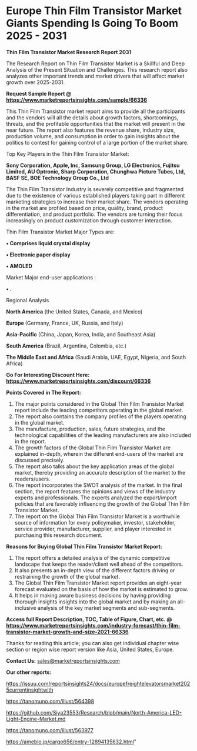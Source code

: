 # Europe Thin Film Transistor Market Giants Spending Is Going To Boom 2025 - 2031

<strong>Thin Film Transistor Market Research Report 2031</strong>

The Research Report on Thin Film Transistor Market is a Skillful and Deep Analysis of the Present Situation and Challenges. This research report also analyzes other important trends and market drivers that will affect market growth over 2025-2031.

<strong>Request Sample Report @ <a href=https://www.marketreportsinsights.com/sample/66336>https://www.marketreportsinsights.com/sample/66336</a></strong>

This Thin Film Transistor market report aims to provide all the participants and the vendors will all the details about growth factors, shortcomings, threats, and the profitable opportunities that the market will present in the near future. The report also features the revenue share, industry size, production volume, and consumption in order to gain insights about the politics to contest for gaining control of a large portion of the market share.

Top Key Players in the Thin Film Transistor Market:

<strong>Sony Corporation, Apple, Inc, Samsung Group, LG Electronics, Fujitsu Limited, AU Optronic, Sharp Corporation, Chunghwa Picture Tubes, Ltd, BASF SE, BOE Technology Group Co., Ltd</strong>

The Thin Film Transistor Industry is severely competitive and fragmented due to the existence of various established players taking part in different marketing strategies to increase their market share. The vendors operating in the market are profiled based on price, quality, brand, product differentiation, and product portfolio. The vendors are turning their focus increasingly on product customization through customer interaction.

Thin Film Transistor Market Major Types are:

<strong>• Comprises liquid crystal display

• Electronic paper display

• AMOLED</strong>

Market Major end-user applications :

<strong>• .</strong>

Regional Analysis

</u><strong><b>North America</b></strong> (the United States, Canada, and Mexico)

<strong><b>Europe </b></strong>(Germany, France, UK, Russia, and Italy)

<strong><b>Asia-Pacific</b></strong> (China, Japan, Korea, India, and Southeast Asia)

<strong><b>South America</b></strong> (Brazil, Argentina, Colombia, etc.)

<strong><b>The Middle East and Africa</b></strong> (Saudi Arabia, UAE, Egypt, Nigeria, and South Africa)

<strong>Go For Interesting Discount Here: <a href=https://www.marketreportsinsights.com/discount/66336>https://www.marketreportsinsights.com/discount/66336</a></strong>

<strong>Points Covered in The Report:</strong>
<ol>
  <li>The major points considered in the Global Thin Film Transistor Market report include the leading competitors operating in the global market.</li>
  <li>The report also contains the company profiles of the players operating in the global market.</li>
  <li>The manufacture, production, sales, future strategies, and the technological capabilities of the leading manufacturers are also included in the report.</li>
  <li>The growth factors of the Global Thin Film Transistor Market are explained in-depth, wherein the different end-users of the market are discussed precisely.</li>
  <li>The report also talks about the key application areas of the global market, thereby providing an accurate description of the market to the readers/users.</li>
  <li>The report incorporates the SWOT analysis of the market. In the final section, the report features the opinions and views of the industry experts and professionals. The experts analyzed the export/import policies that are favorably influencing the growth of the Global Thin Film Transistor Market.</li>
  <li>The report on the Global Thin Film Transistor Market is a worthwhile source of information for every policymaker, investor, stakeholder, service provider, manufacturer, supplier, and player interested in purchasing this research document.</li>
</ol>
<strong>Reasons for Buying Global Thin Film Transistor Market Report:</strong>

<ol>
  <li>The report offers a detailed analysis of the dynamic competitive landscape that keeps the reader/client well ahead of the competitors.</li>
  <li>It also presents an in-depth view of the different factors driving or restraining the growth of the global market.</li>
  <li>The Global Thin Film Transistor Market report provides an eight-year forecast evaluated on the basis of how the market is estimated to grow.</li>
  <li>It helps in making aware business decisions by having providing thorough insights insights into the global market and by making an all-inclusive analysis of the key market segments and sub-segments.</li>
</ol>
<strong>Access full Report Description, TOC, Table of Figure, Chart, etc. @ <a href=https://www.marketreportsinsights.com/industry-forecast/thin-film-transistor-market-growth-and-size-2021-66336>https://www.marketreportsinsights.com/industry-forecast/thin-film-transistor-market-growth-and-size-2021-66336</a></strong>


Thanks for reading this article; you can also get individual chapter wise section or region wise report version like Asia, United States, Europe.

<strong>Contact Us:</strong>
sales@marketreportsinsights.com

<strong>Our other reports:</strong>

<a href=https://issuu.com/reportsinsights24/docs/europefreightelevatorsmarket2025currentinsightwith>https://issuu.com/reportsinsights24/docs/europefreightelevatorsmarket2025currentinsightwith</a>

<a href=https://tanomuno.com/illust/564398>https://tanomuno.com/illust/564398</a>

<a href=https://github.com/Siya23553/Research/blob/main/North-America-LED-Light-Engine-Market.md>https://github.com/Siya23553/Research/blob/main/North-America-LED-Light-Engine-Market.md</a>

<a href=https://tanomuno.com/illust/563977>https://tanomuno.com/illust/563977</a>

<a href=https://ameblo.jp/cargo656/entry-12894135632.html>https://ameblo.jp/cargo656/entry-12894135632.html</a>"
